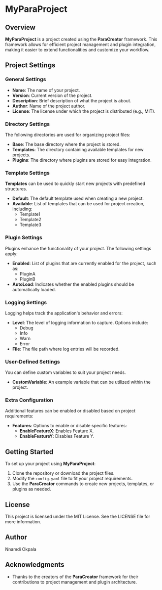 # MyParaProject

## Overview

**MyParaProject** is a project created using the **ParaCreator** framework. This framework allows for efficient project management and plugin integration, making it easier to extend functionalities and customize your workflow.

## Project Settings

### General Settings

- **Name**: The name of your project.
- **Version**: Current version of the project.
- **Description**: Brief description of what the project is about.
- **Author**: Name of the project author.
- **License**: The license under which the project is distributed (e.g., MIT).

### Directory Settings

The following directories are used for organizing project files:

- **Base**: The base directory where the project is stored.
- **Templates**: The directory containing available templates for new projects.
- **Plugins**: The directory where plugins are stored for easy integration.

### Template Settings

**Templates** can be used to quickly start new projects with predefined structures.

- **Default**: The default template used when creating a new project.
- **Available**: List of templates that can be used for project creation, including:
  - Template1
  - Template2
  - Template3

### Plugin Settings

Plugins enhance the functionality of your project. The following settings apply:

- **Enabled**: List of plugins that are currently enabled for the project, such as:
  - PluginA
  - PluginB
- **AutoLoad**: Indicates whether the enabled plugins should be automatically loaded.

### Logging Settings

Logging helps track the application's behavior and errors:

- **Level**: The level of logging information to capture. Options include:
  - Debug
  - Info
  - Warn
  - Error
- **File**: The file path where log entries will be recorded.

### User-Defined Settings

You can define custom variables to suit your project needs. 

- **CustomVariable**: An example variable that can be utilized within the project.

### Extra Configuration

Additional features can be enabled or disabled based on project requirements:

- **Features**: Options to enable or disable specific features:
  - **EnableFeatureX**: Enables Feature X.
  - **EnableFeatureY**: Disables Feature Y.

## Getting Started

To set up your project using **MyParaProject**:

1. Clone the repository or download the project files.
2. Modify the `config.yaml` file to fit your project requirements.
3. Use the **ParaCreator** commands to create new projects, templates, or plugins as needed.

## License

This project is licensed under the MIT License. See the LICENSE file for more information.

## Author

Nnamdi Okpala

## Acknowledgments

- Thanks to the creators of the **ParaCreator** framework for their contributions to project management and plugin architecture.
